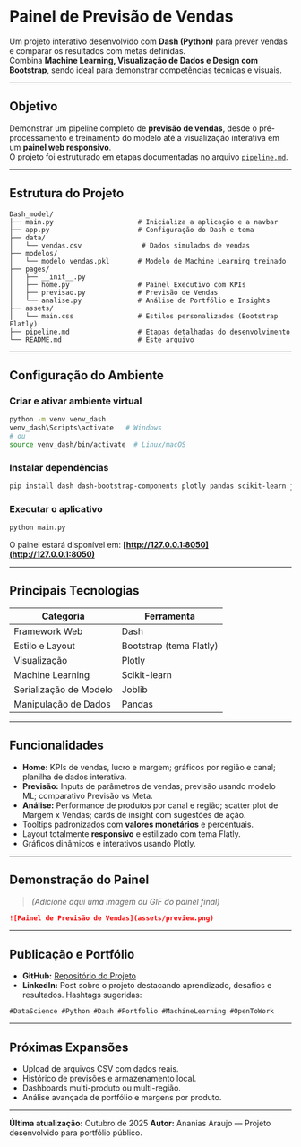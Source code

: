 # Painel de Previsão de Vendas

Um projeto interativo desenvolvido com **Dash (Python)** para prever vendas e comparar os resultados com metas definidas.  
Combina **Machine Learning, Visualização de Dados e Design com Bootstrap**, sendo ideal para demonstrar competências técnicas e visuais.

---

## Objetivo
Demonstrar um pipeline completo de **previsão de vendas**, desde o pré-processamento e treinamento do modelo até a visualização interativa em um **painel web responsivo**.  
O projeto foi estruturado em etapas documentadas no arquivo [`pipeline.md`](pipeline.md).

---

## Estrutura do Projeto

```text
Dash_model/
├── main.py                     # Inicializa a aplicação e a navbar
├── app.py                      # Configuração do Dash e tema
├── data/
│   └── vendas.csv               # Dados simulados de vendas
├── modelos/
│   └── modelo_vendas.pkl       # Modelo de Machine Learning treinado
├── pages/
│   ├── __init__.py
│   ├── home.py                 # Painel Executivo com KPIs
│   ├── previsao.py             # Previsão de Vendas
│   └── analise.py              # Análise de Portfólio e Insights
├── assets/
│   └── main.css                # Estilos personalizados (Bootstrap Flatly)
├── pipeline.md                 # Etapas detalhadas do desenvolvimento
└── README.md                   # Este arquivo
````

---

## Configuração do Ambiente

### Criar e ativar ambiente virtual

```bash
python -m venv venv_dash
venv_dash\Scripts\activate   # Windows
# ou
source venv_dash/bin/activate  # Linux/macOS
```

### Instalar dependências

```bash
pip install dash dash-bootstrap-components plotly pandas scikit-learn joblib
```

### Executar o aplicativo

```bash
python main.py
```

O painel estará disponível em:
**[http://127.0.0.1:8050](http://127.0.0.1:8050)**

---

## Principais Tecnologias

| Categoria              | Ferramenta              |
| ---------------------- | ----------------------- |
| Framework Web          | Dash                    |
| Estilo e Layout        | Bootstrap (tema Flatly) |
| Visualização           | Plotly                  |
| Machine Learning       | Scikit-learn            |
| Serialização de Modelo | Joblib                  |
| Manipulação de Dados   | Pandas                  |

---

## Funcionalidades

* **Home:** KPIs de vendas, lucro e margem; gráficos por região e canal; planilha de dados interativa.
* **Previsão:** Inputs de parâmetros de vendas; previsão usando modelo ML; comparativo Previsão vs Meta.
* **Análise:** Performance de produtos por canal e região; scatter plot de Margem x Vendas; cards de insight com sugestões de ação.
* Tooltips padronizados com **valores monetários** e percentuais.
* Layout totalmente **responsivo** e estilizado com tema Flatly.
* Gráficos dinâmicos e interativos usando Plotly.

---

## Demonstração do Painel

> *(Adicione aqui uma imagem ou GIF do painel final)*

```md
![Painel de Previsão de Vendas](assets/preview.png)
```

---

## Publicação e Portfólio

* **GitHub:** [Repositório do Projeto](https://github.com/ene-araujo/Dash_model)
* **LinkedIn:** Post sobre o projeto destacando aprendizado, desafios e resultados.
  Hashtags sugeridas:

```text
#DataScience #Python #Dash #Portfolio #MachineLearning #OpenToWork
```

---

## Próximas Expansões

* Upload de arquivos CSV com dados reais.
* Histórico de previsões e armazenamento local.
* Dashboards multi-produto ou multi-região.
* Análise avançada de portfólio e margens por produto.

---

**Última atualização:** Outubro de 2025
**Autor:** Ananias Araujo — Projeto desenvolvido para portfólio público.

  
